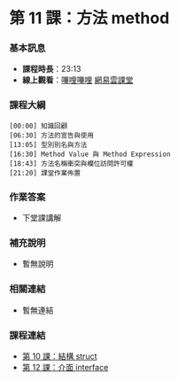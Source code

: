 第 11 課：方法 method
==========================

### 基本訊息

- **課程時長**：23:13
- **線上觀看**：[嗶哩嗶哩](https://www.bilibili.com/video/BV1gr4y117T4/) [網易雲課堂](http://study.163.com/course/courseLearn.htm?courseId=306002#/learn/video?lessonId=421022&courseId=306002)

### 課程大綱

	[00:00] 知識回顧
	[06:30] 方法的宣告與使用
	[13:05] 型別別名與方法
	[16:30] Method Value 與 Method Expression
	[18:43] 方法名稱衝突與欄位訪問許可權
	[21:20] 課堂作業佈置
	
### 作業答案

- 下堂課講解

### 補充說明

- 暫無說明

### 相關連結

- 暫無連結

### 課程連結

- [第 10 課：結構 struct](lecture10.md)
- [第 12 課：介面 interface](lecture12.md)
